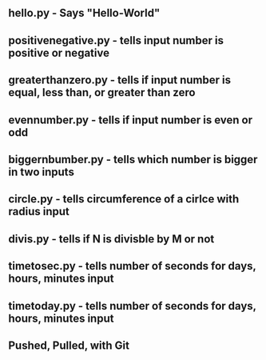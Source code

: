 ## hello.py - Says "Hello-World" 
## positivenegative.py - tells input number is positive or negative
## greaterthanzero.py - tells if input number is equal, less than, or greater than zero
## evennumber.py - tells if input number is even or odd
## biggernbumber.py -  tells which number is bigger in two inputs
## circle.py - tells circumference of a cirlce with radius input
## divis.py - tells if N is divisble by M or not
## timetosec.py - tells number of seconds for days, hours, minutes input
## timetoday.py - tells number of seconds for days, hours, minutes input


## Pushed, Pulled, with Git